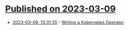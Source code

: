 # [Published on 2023-03-09](index.md)

* [2023-03-09, 13:31:35](https://lobste.rs/s/2z1367/writing_kubernetes_operator) - [Writing a Kubernetes Operator](https://metalbear.co/blog/writing-a-kubernetes-operator/)
